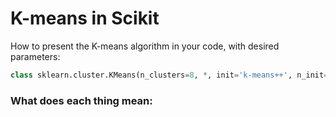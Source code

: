 # K-means in Scikit

How to present the K-means algorithm in your code, with desired parameters:

```python
class sklearn.cluster.KMeans(n_clusters=8, *, init='k-means++', n_init='auto', max_iter=300, tol=0.0001, verbose=0, random_state=None, copy_x=True, algorithm='lloyd')
```
### What does each thing mean:


